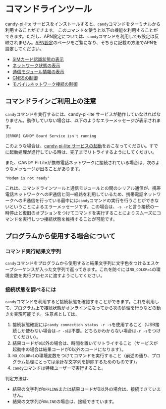 # コマンドラインツール

candy-pi-lite サービスをインストールすると、`candy`コマンドをターミナルから利用することができます。
このコマンドを使うと以下の機能を利用することができます。ただし、APN設定については、`candy`コマンドを利用しても設定は反映されません。[APN設定](/configuration/apn.md)のページをご覧になり、そちらに記載の方法でAPNを設定してください。

  * [SIMカード認識状態の表示](sim.md)
  * [ネットワーク状態の表示](network.md)
  * [通信モジュール情報の表示](modem.md)
  * [GNSSの制御](gnss.md)
  * [モバイルネットワーク接続の制御](connection.md)

## コマンドラインご利用上の注意

`candy`コマンドを実行するには、candy-pi-lite サービスが動作していなければなりません。動作していない場合は、以下のようなエラーメッセージが表示されます。

```
[ERROR] CANDY Board Service isn't running
```

このような場合は、[candy-pi-lite サービスの起動](/service/start.md)をおこなってください。すでに起動処理が進行している時は、完了までリトライするようにしてください。

また、CANDY Pi Liteが携帯電話ネットワークに接続されている場合は、次のようなメッセージが出ることがあります。

```
"Modem is not ready"
```

これは、コマンドラインツールと通信モジュールとの間のシリアル通信が、携帯電話ネットワークへのIP通信と同一経路を利用しているため、携帯電話ネットワークへのIP通信を行っている最中には`candy`コマンドの実行を行うことができないということによるエラーメッセージです。この場合は、`-s -r`と言う接続の一時停止と復旧のオプションをつけてコマンドを実行することによりスムーズにコマンドを実行しつつ接続状態を維持することが可能です。

## プログラムから使用する場合について

### コマンド実行結果文字列

`candy`コマンドをプログラムから使用すると結果文字列に文字色をつけるエスケープシーケンスが入った文字列で返ってきます。これを防ぐには`NO_COLOR=1`の環境変数を実行プロセスに渡すようにしてください。

### 接続状態を調べるには

`candy`コマンドを利用すると接続状態を確認することができます。これを利用して、プログラム上で接続状態がオンラインになってから次の処理を行うなどの動きを実現可能です。
注意点としては、

1. 接続状態確認には`candy connection status -r -s`を使用すること（USB接続しか使わない場合は`-r -s`は不要。どちらかわからない場合は`-r -s`をつけてください）。
1. 結果コードが`0`以外の場合は、時間を置いてリトライすること（サービスが起動中の場合は結果コードが0以外のコードになります）。
1. `NO_COLOR=1`の環境変数をつけてコマンドを実行すること（前述の通り、プログラム処理にとっては余計な文字列を排除するためのものです）。
1. `candy`コマンドは特権ユーザーで実行すること。

判定方法は、
- 結果の文字列が`OFFLINE`または結果コードが0以外の場合は、接続できていません。
- 結果の文字列が`ONLINE`の場合は、接続できています。

